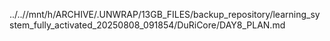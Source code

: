 ../..//mnt/h/ARCHIVE/.UNWRAP/13GB_FILES/backup_repository/learning_system_fully_activated_20250808_091854/DuRiCore/DAY8_PLAN.md